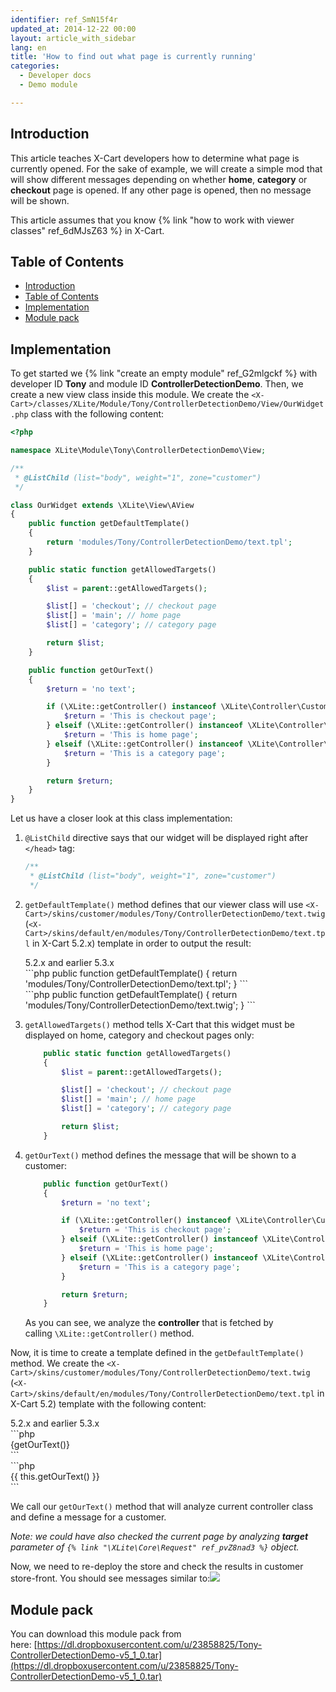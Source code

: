 ```yaml
---
identifier: ref_SmN15f4r
updated_at: 2014-12-22 00:00
layout: article_with_sidebar
lang: en
title: 'How to find out what page is currently running'
categories:
  - Developer docs
  - Demo module

---
```



## Introduction

This article teaches X-Cart developers how to determine what page is currently opened. For the sake of example, we will create a simple mod that will show different messages depending on whether **home**, **category** or **checkout** page is opened. If any other page is opened, then no message will be shown.

This article assumes that you know {% link "how to work with viewer classes" ref_6dMJsZ63 %} in X-Cart.

## Table of Contents

*   [Introduction](#introduction)
*   [Table of Contents](#table-of-contents)
*   [Implementation](#implementation)
*   [Module pack](#module-pack)

## Implementation

To get started we {% link "create an empty module" ref_G2mlgckf %} with developer ID **Tony** and module ID **ControllerDetectionDemo**. Then, we create a new view class inside this module. We create the
`<X-Cart>/classes/XLite/Module/Tony/ControllerDetectionDemo/View/OurWidget.php` class with the following content:

```php
<?php

namespace XLite\Module\Tony\ControllerDetectionDemo\View;

/**
 * @ListChild (list="body", weight="1", zone="customer")
 */

class OurWidget extends \XLite\View\AView
{
	public function getDefaultTemplate() 
	{
		return 'modules/Tony/ControllerDetectionDemo/text.tpl';
	}

	public static function getAllowedTargets() 
	{
		$list = parent::getAllowedTargets();

		$list[] = 'checkout'; // checkout page
		$list[] = 'main'; // home page
		$list[] = 'category'; // category page

		return $list;
	}

	public function getOurText()
	{
		$return = 'no text';

		if (\XLite::getController() instanceof \XLite\Controller\Customer\Checkout) {
			$return = 'This is checkout page';
		} elseif (\XLite::getController() instanceof \XLite\Controller\Customer\Main) {
			$return = 'This is home page';
		} elseif (\XLite::getController() instanceof \XLite\Controller\Customer\Category) {
			$return = 'This is a category page';
		}

		return $return;
	}
}
```

Let us have a closer look at this class implementation:

1.  `@ListChild` directive says that our widget will be displayed right after `</head>` tag: 

    ```php
    /**
     * @ListChild (list="body", weight="1", zone="customer")
     */
    ```

2.  `getDefaultTemplate()` method defines that our viewer class will use `<X-Cart>/skins/customer/modules/Tony/ControllerDetectionDemo/text.twig` (`<X-Cart>/skins/default/en/modules/Tony/ControllerDetectionDemo/text.tpl` in X-Cart 5.2.x) template in order to output the result:

    <div class="ui top attached tabular menu">
        <a class='item' data-tab='tab-1'>5.2.x and earlier</a>
        <a class='item active' data-tab='tab-2'>5.3.x</a>
    </div>
    <div data-tab="tab-1" class="ui bottom attached tab segment" markdown="1">
    ```php
	public function getDefaultTemplate() 
	{
		return 'modules/Tony/ControllerDetectionDemo/text.tpl';
	}
    ```
    </div>
    <div data-tab="tab-2" class="ui bottom attached active tab segment" markdown="1">
    ```php
    public function getDefaultTemplate() 
    {
        return 'modules/Tony/ControllerDetectionDemo/text.twig';
    }
    ```
    </div>

3.  `getAllowedTargets()` method tells X-Cart that this widget must be displayed on home, category and checkout pages only:

    ```php
    	public static function getAllowedTargets() 
    	{
    		$list = parent::getAllowedTargets();

    		$list[] = 'checkout'; // checkout page
    		$list[] = 'main'; // home page
    		$list[] = 'category'; // category page

    		return $list;
    	}
    ```

4.  `getOurText()` method defines the message that will be shown to a customer: 

    ```php
    	public function getOurText()
    	{
    		$return = 'no text';

    		if (\XLite::getController() instanceof \XLite\Controller\Customer\Checkout) {
    			$return = 'This is checkout page';
    		} elseif (\XLite::getController() instanceof \XLite\Controller\Customer\Main) {
    			$return = 'This is home page';
    		} elseif (\XLite::getController() instanceof \XLite\Controller\Customer\Category) {
    			$return = 'This is a category page';
    		}

    		return $return;
    	}
    ```

    As you can see, we analyze the **controller** that is fetched by calling `\XLite::getController()` method.

Now, it is time to create a template defined in the `getDefaultTemplate()` method. We create the `<X-Cart>/skins/customer/modules/Tony/ControllerDetectionDemo/text.twig` (`<X-Cart>/skins/default/en/modules/Tony/ControllerDetectionDemo/text.tpl` in X-Cart 5.2) template with the following content: 

<div class="ui top attached tabular menu">
    <a class='item' data-tab='tab-3'>5.2.x and earlier</a>
    <a class='item active' data-tab='tab-4'>5.3.x</a>
</div>
<div data-tab="tab-3" class="ui bottom attached tab segment" markdown="1">
```php
<div>{getOurText()}</div>
```
</div>
<div data-tab="tab-4" class="ui bottom attached active tab segment" markdown="1">
```php
<div>{{ this.getOurText() }}</div>
```
</div>

We call our `getOurText()` method that will analyze current controller class and define a message for a customer.

_Note: we could have also checked the current page by analyzing **target** parameter of `{% link "\XLite\Core\Request" ref_pvZ8nad3 %}` object._

Now, we need to re-deploy the store and check the results in customer store-front. You should see messages similar to:![]({{site.baseurl}}/attachments/524292/8356147.png)

## Module pack

You can download this module pack from here: [https://dl.dropboxusercontent.com/u/23858825/Tony-ControllerDetectionDemo-v5_1_0.tar](https://dl.dropboxusercontent.com/u/23858825/Tony-ControllerDetectionDemo-v5_1_0.tar)
